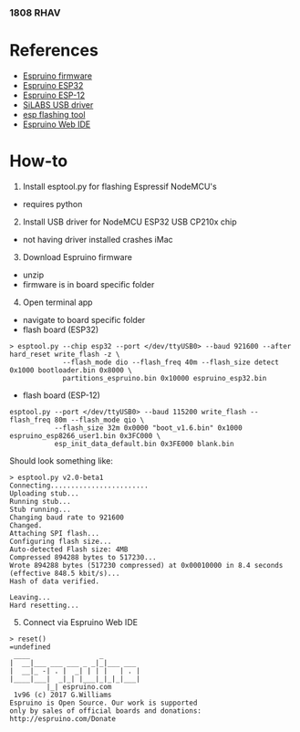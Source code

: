 ### 1808 RHAV
# References
* [Espruino firmware](http://www.espruino.com/Download)
* [Espruino ESP32](http://www.espruino.com/ESP32)
* [Espruino ESP-12](https://www.espruino.com/EspruinoESP8266)
* [SiLABS USB driver](https://www.silabs.com/products/development-tools/software/usb-to-uart-bridge-vcp-drivers)
* [esp flashing tool](https://github.com/espressif/esptool)
* [Espruino Web IDE](https://www.espruino.com/Web+IDE)

# How-to
1. Install esptool.py for flashing Espressif NodeMCU's
* requires python
2. Install USB driver for NodeMCU ESP32 USB CP210x chip
* not having driver installed crashes iMac
3. Download Espruino firmware
* unzip
* firmware is in board specific folder
4. Open terminal app
* navigate to board specific folder
* flash board (ESP32)
```
> esptool.py --chip esp32 --port </dev/ttyUSB0> --baud 921600 --after hard_reset write_flash -z \
             --flash_mode dio --flash_freq 40m --flash_size detect 0x1000 bootloader.bin 0x8000 \
             partitions_espruino.bin 0x10000 espruino_esp32.bin
```
* flash board (ESP-12)
```
esptool.py --port </dev/ttyUSB0> --baud 115200 write_flash --flash_freq 80m --flash_mode qio \
           --flash_size 32m 0x0000 "boot_v1.6.bin" 0x1000 espruino_esp8266_user1.bin 0x3FC000 \
           esp_init_data_default.bin 0x3FE000 blank.bin
```

Should look something like:
```
> esptool.py v2.0-beta1
Connecting........................
Uploading stub...
Running stub...
Stub running...
Changing baud rate to 921600
Changed.
Attaching SPI flash...
Configuring flash size...
Auto-detected Flash size: 4MB
Compressed 894288 bytes to 517230...
Wrote 894288 bytes (517230 compressed) at 0x00010000 in 8.4 seconds (effective 848.5 kbit/s)...
Hash of data verified.

Leaving...
Hard resetting...
```
5. Connect via Espruino Web IDE
```
> reset()
=undefined
 ____                 _
|  __|___ ___ ___ _ _|_|___ ___
|  __|_ -| . |  _| | | |   | . |
|____|___|  _|_| |___|_|_|_|___|
         |_| espruino.com
 1v96 (c) 2017 G.Williams
Espruino is Open Source. Our work is supported
only by sales of official boards and donations:
http://espruino.com/Donate
```
